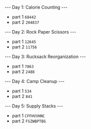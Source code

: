 
--- Day 1: Calorie Counting ---
* part 1 `68442`
* part 2 `204837`

--- Day 2: Rock Paper Scissors ---
* part 1 `12645`
* part 2 `11756`

--- Day 3: Rucksack Reorganization ---
* part 1 `7863`
* part 2 `2488`

--- Day 4: Camp Cleanup ---
* part 1 `534`
* part 2 `841`

--- Day 5: Supply Stacks ---
* part 1 `CFFHVVHNC`
* part 2 `FSZWBPTBG`









